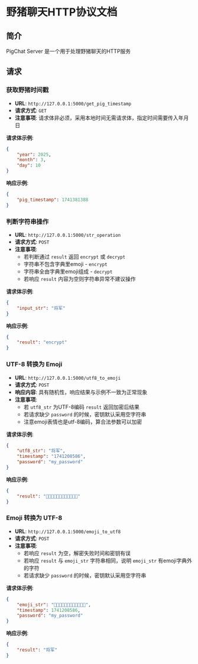 # 野猪聊天HTTP协议文档

## 简介

PigChat Server 是一个用于处理野猪聊天的HTTP服务

## 请求

### 获取野猪时间戳

- **URL**: `http://127.0.0.1:5000/get_pig_timestamp`
- **请求方式**: `GET`
- **注意事项**: 请求体非必须，采用本地时间无需请求体，指定时间需要传入年月日

**请求体示例**:

```json
{
    "year": 2025,
    "month": 3,
    "day": 10
}
```

**响应示例**:

```json
{
    "pig_timestamp": 1741381388
}
```

### 判断字符串操作

- **URL**: `http://127.0.0.1:5000/str_operation`
- **请求方式**: `POST`
- **注意事项**: 
  - 若判断通过 `result` 返回 `encrypt` 或 `decrypt`
  - 字符串不包含字典里emoji - `encrypt`
  - 字符串全由字典里emoji组成 - `decrypt`
  - 若响应 `result` 内容为空则字符串异常不建议操作

**请求体示例**:

```json
{
    "input_str": "将军"
}
```

**响应示例**:

```json
{
    "result": "encrypt"
}
```

### UTF-8 转换为 Emoji

- **URL**: `http://127.0.0.1:5000/utf8_to_emoji`
- **请求方式**: `POST`
- **响应内容**: 具有随机性，响应结果与示例不一致为正常现象
- **注意事项**:
  - 若 `utf8_str` 为UTF-8编码 `result` 返回加密后结果
  - 若请求缺少 `password` 的时候，密钥默认采用空字符串
  - 注意emoji表情也是utf-8编码，算合法参数可以加密

**请求体示例**:

```json
{
    "utf8_str": "将军",
    "timestamp": "1741208586",
    "password": "my_password"
}
```

**响应示例**:

```json
{
    "result": "💐🤗🍌🌰😇🌲💩🌳🌺🌲🍓😃"
}
```

### Emoji 转换为 UTF-8

- **URL**: `http://127.0.0.1:5000/emoji_to_utf8`
- **请求方式**: `POST`
- **注意事项**: 
  - 若响应 `result` 为空，解密失败时间和密钥有误
  - 若响应 `result` 与 `emoji_str` 字符串相同，说明 `emoji_str` 有emoji字典外的字符
  - 若请求缺少 `password` 的时候，密钥默认采用空字符串

**请求体示例**:

```json
{
    "emoji_str": "🐗🍅🍃🌽🥔🍁💩🍅🌺🥝🌴🍌",
    "timestamp": 1741208586,
    "password": "my_password"
}
```

**响应示例**:

```json
{
    "result": "将军"
}
```